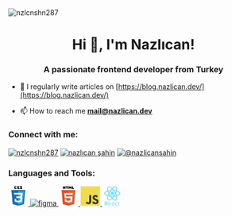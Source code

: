 <img  align="center" src="https://i.pinimg.com/originals/e1/85/18/e18518c6d24257c6fb02e3c95a862d85.gif" alt="nzlcnshn287" height="400" width="1100" />
<h1 align="center">Hi 👋, I'm Nazlıcan!</h1>
<h3 align="center">A passionate frontend developer from Turkey</h3>

- 📝 I regularly write articles on [https://blog.nazlican.dev/](https://blog.nazlican.dev/)

- 📫 How to reach me **mail@nazlican.dev**

<h3 align="left">Connect with me:</h3>
<p align="left">
<a href="https://twitter.com/nzlcnshn287" target="blank"><img align="center" src="https://raw.githubusercontent.com/rahuldkjain/github-profile-readme-generator/master/src/images/icons/Social/twitter.svg" alt="nzlcnshn287" height="30" width="40" /></a>
<a href="https://linkedin.com/in/nazlıcan şahin" target="blank"><img align="center" src="https://raw.githubusercontent.com/rahuldkjain/github-profile-readme-generator/master/src/images/icons/Social/linked-in-alt.svg" alt="nazlıcan şahin" height="30" width="40" /></a>
<a href="https://medium.com/@nazlicansahin" target="blank"><img align="center" src="https://raw.githubusercontent.com/rahuldkjain/github-profile-readme-generator/master/src/images/icons/Social/medium.svg" alt="@nazlicansahin" height="30" width="40" /></a>
</p>

<h3 align="left">Languages and Tools:</h3>
<p align="left"><a href="https://www.w3schools.com/css/" target="_blank" rel="noreferrer"> <img src="https://raw.githubusercontent.com/devicons/devicon/master/icons/css3/css3-original-wordmark.svg" alt="css3" width="40" height="40"/> </a> <a href="https://www.figma.com/" target="_blank" rel="noreferrer"> <img src="https://www.vectorlogo.zone/logos/figma/figma-icon.svg" alt="figma" width="40" height="40"/> </a><a href="https://www.w3.org/html/" target="_blank" rel="noreferrer"> <img src="https://raw.githubusercontent.com/devicons/devicon/master/icons/html5/html5-original-wordmark.svg" alt="html5" width="40" height="40"/> </a>  <a href="https://developer.mozilla.org/en-US/docs/Web/JavaScript" target="_blank" rel="noreferrer"> <img src="https://raw.githubusercontent.com/devicons/devicon/master/icons/javascript/javascript-original.svg" alt="javascript" width="40" height="40"/> </a> <a href="https://www.python.org" target="_blank" rel="noreferrer"><a href="https://reactjs.org/" target="_blank" rel="noreferrer"> <img src="https://raw.githubusercontent.com/devicons/devicon/master/icons/react/react-original-wordmark.svg" alt="react" width="40" height="40"/> </a> </p>

